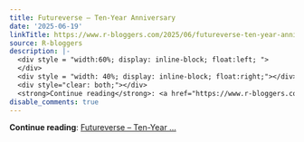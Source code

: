```yaml
---
title: Futureverse – Ten-Year Anniversary
date: '2025-06-19'
linkTitle: https://www.r-bloggers.com/2025/06/futureverse-ten-year-anniversary/
source: R-bloggers
description: |-
  <div style = "width:60%; display: inline-block; float:left; ">
  </div>
  <div style = "width: 40%; display: inline-block; float:right;"></div>
  <div style="clear: both;"></div>
  <strong>Continue reading</strong>: <a href="https://www.r-bloggers.com/2025/06/futureverse-ten-year-anniversary/">Futureverse – Ten-Year ...
disable_comments: true
---
```

<div style = "width:60%; display: inline-block; float:left; ">
</div>
<div style = "width: 40%; display: inline-block; float:right;"></div>
<div style="clear: both;"></div>
<strong>Continue reading</strong>: <a href="https://www.r-bloggers.com/2025/06/futureverse-ten-year-anniversary/">Futureverse – Ten-Year ...
